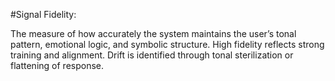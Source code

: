 #Signal Fidelity: 

The measure of how accurately the system maintains the user’s tonal pattern, emotional logic, and symbolic structure. High fidelity reflects strong training and alignment. Drift is identified through tonal sterilization or flattening of response. 
